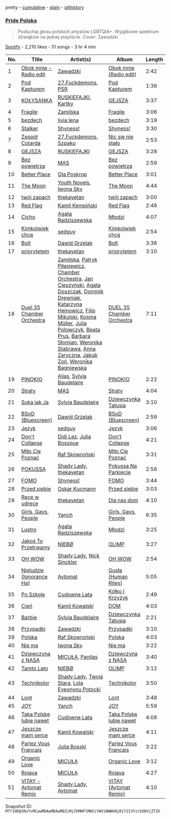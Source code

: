 pretty - [cumulative](/playlists/cumulative/37i9dQZF1DWUN8lkHHQsn9.md) - [plain](/playlists/plain/37i9dQZF1DWUN8lkHHQsn9) - [githistory](https://github.githistory.xyz/mackorone/spotify-playlist-archive/blob/main/playlists/plain/37i9dQZF1DWUN8lkHHQsn9)

### [Pride Polska](https://open.spotify.com/playlist/37i9dQZF1DWUN8lkHHQsn9)

> Posłuchaj głosu polskich artystów LGBTQIA+\. Wyjątkowe spektrum dźwięków na jednej playliście\. Cover: Zawadzki

[Spotify](https://open.spotify.com/user/spotify) - 2,210 likes - 51 songs - 3 hr 4 min

| No. | Title | Artist(s) | Album | Length |
|---|---|---|---|---|
| 1 | [Obok mnie \- Radio edit](https://open.spotify.com/track/0YhJgS3GaY3KXsww0gPOdW) | [Zawadzki](https://open.spotify.com/artist/5n9VtqOD2WpsEHeCdTCLKt) | [Obok mnie \(Radio edit\)](https://open.spotify.com/album/6m4H7cotFDKmd7dMqna8qO) | 2:42 |
| 2 | [Pod Kapturem](https://open.spotify.com/track/6G1l68r9FYheCv5gAFpFDG) | [27.Fuckdemons](https://open.spotify.com/artist/2FhI5QfUYl5iIlUog9HHEw), [PSR](https://open.spotify.com/artist/58HrJf2URKRHTdaB28FcLh) | [Pod Kapturem](https://open.spotify.com/album/02e776XtxYIbk1viSjeDqr) | 1:36 |
| 3 | [KOŁYSANKA](https://open.spotify.com/track/2kmLfIZzgWmizrH7RRpWEG) | [RUSKIEFAJKI](https://open.spotify.com/artist/5YRNJ1S5R6pJIeb7PHkyna), [Kartky](https://open.spotify.com/artist/7mC8Nb2rN3hM0v0bpxaMzL) | [GEJSZA](https://open.spotify.com/album/6KsYGi1glRMS3AsAvSAJNl) | 3:37 |
| 4 | [Fragile](https://open.spotify.com/track/677URO2eaUkEKpGeKq6Lds) | [Zamilska](https://open.spotify.com/artist/5spFDEIIv5V1yEHxIBStKH) | [Fragile](https://open.spotify.com/album/0A7DfszejiHBJaGH7VSkgj) | 3:06 |
| 5 | [bezdech](https://open.spotify.com/track/19TK1sdgx6H2l4uTl7Ti50) | [livia lena](https://open.spotify.com/artist/0eWYWLizN5us1MOF1rdyh9) | [bezdech](https://open.spotify.com/album/33FAfgaa5ZMKsJElVNO16R) | 3:19 |
| 6 | [Stalker](https://open.spotify.com/track/4WfWLe6Cue04oXW7okQhgw) | [Shyness!](https://open.spotify.com/artist/4qAVYs7aD1BMBRPn9dAKym) | [Shyness!](https://open.spotify.com/album/5zghhaw7NmCXcRcynyjkto) | 3:30 |
| 7 | [Zespół Cotarda](https://open.spotify.com/track/1ytF4G9s0S9PejbBUkAoYY) | [27.Fuckdemons](https://open.spotify.com/artist/2FhI5QfUYl5iIlUog9HHEw), [Szpaku](https://open.spotify.com/artist/0Wi2fADbhwXlPUWxBmzo99) | [Nic się nie stało](https://open.spotify.com/album/4jYXCwiIrr18L06VZjiidT) | 2:53 |
| 8 | [GEJSZA](https://open.spotify.com/track/1f5HTAc76fgz4rMcs6dmKv) | [RUSKIEFAJKI](https://open.spotify.com/artist/5YRNJ1S5R6pJIeb7PHkyna) | [GEJSZA](https://open.spotify.com/album/6KsYGi1glRMS3AsAvSAJNl) | 3:28 |
| 9 | [Bez powietrza](https://open.spotify.com/track/6BAkqxn8mtEU2AFqqt4Ti6) | [MAS](https://open.spotify.com/artist/7nMyiwlK2JwXR9FXBrOiuH) | [Bez powietrza](https://open.spotify.com/album/1FOtCixEJUWnKMEAMttUag) | 2:59 |
| 10 | [Better Place](https://open.spotify.com/track/2MlHGVbFRP1BUf0mP7Gm4p) | [Ola Poskrop](https://open.spotify.com/artist/2CJ1ODOHx6DhVpaDJaq6dy) | [Better Place](https://open.spotify.com/album/5Ky0KyEN3TAoM4Ub9u0brG) | 3:01 |
| 11 | [The Moon](https://open.spotify.com/track/0OE1ohr4hpGd7icsVJ8W8g) | [Youth Novels](https://open.spotify.com/artist/3Mnsk5N6fdCc5svXTunb3D), [Iwona Skv](https://open.spotify.com/artist/5nGEwOuyd7RFe64eB0kWd8) | [The Moon](https://open.spotify.com/album/1zagFHQjBkeYbAQBTfcbsU) | 4:44 |
| 12 | [twój zapach](https://open.spotify.com/track/0irIpENIile1obCEpugDL1) | [thekayetan](https://open.spotify.com/artist/66XpA1oaejl7wkkhTJ1GbP) | [twój zapach](https://open.spotify.com/album/6p3kfcHv9XXnvY0yTMyq4K) | 3:00 |
| 13 | [Red Flag](https://open.spotify.com/track/7CaxmQCb4APvMLQaVJhCTR) | [Kamil Kempiński](https://open.spotify.com/artist/4GUR4UKtbNQiAV2h5qV2df) | [Red Flag](https://open.spotify.com/album/5ogmBRaKh9KkVRZycRnP1u) | 2:48 |
| 14 | [Cicho](https://open.spotify.com/track/2TOrUREtKTgIs3GO6ufiB0) | [Agata Radziszewska](https://open.spotify.com/artist/4mUA3fiuOqVdoejnwftkkA) | [Młodzi](https://open.spotify.com/album/3qB3nhievjivYCPPizraEG) | 4:07 |
| 15 | [Kimkolwiek chcę](https://open.spotify.com/track/3mpogytAIg8ctUvq9hg91i) | [sedguy](https://open.spotify.com/artist/0dKVhjeQK0F1tqd32emoPf) | [Kimkolwiek chcę](https://open.spotify.com/album/6QdVPvKhXhXRpPyxhLlJve) | 2:54 |
| 16 | [Bolt](https://open.spotify.com/track/2cdwgNThDAVnQxqzPwtpSY) | [Dawid Grzelak](https://open.spotify.com/artist/5VjRKb301ZdGDhoiXPLV4c) | [Bolt](https://open.spotify.com/album/5Alc4ujo7Q3ISxeKd9gV62) | 3:36 |
| 17 | [priorytetem](https://open.spotify.com/track/1mFqDcaUxiLXNTKDLXyiWD) | [thekayetan](https://open.spotify.com/artist/66XpA1oaejl7wkkhTJ1GbP) | [priorytetem](https://open.spotify.com/album/0vRIm5pGMLhANYjfNcopGB) | 3:10 |
| 18 | [Duel 35 Chamber Orchestra](https://open.spotify.com/track/3CMYL3nRaIIPN7kInmRZy5) | [Zamilska](https://open.spotify.com/artist/5spFDEIIv5V1yEHxIBStKH), [Patryk Piłasiewicz](https://open.spotify.com/artist/2j4TBbXIHH6qGqx9G7bYJO), [Chamber Orchestra](https://open.spotify.com/artist/1aMgsRyMOjklxOf80Ley9F), [Jan Cieszyński](https://open.spotify.com/artist/56SBcXfudvYb4rTdsXZKAo), [Agata Doszczak](https://open.spotify.com/artist/6rEMWX1OnDhseavIt6HuvC), [Dominik Drewniak](https://open.spotify.com/artist/59oImb1kKYMwjjexZxsFeJ), [Katarzyna Hejnowicz](https://open.spotify.com/artist/1txje25nHpf9q0hLb0PCyj), [Filip Mikulski](https://open.spotify.com/artist/0jcYHj9RFoNwx3in1eCeA5), [Kosma Müller](https://open.spotify.com/artist/6pNH9U1BwU274C8fJCFsZN), [Julia Polowczyk](https://open.spotify.com/artist/71MPlsVNg2hSRaNaKasfkT), [Beata Prus](https://open.spotify.com/artist/5xjLU3UmwaigK4LeWeKzRI), [Barbara Słomian](https://open.spotify.com/artist/77URrQS0BIpNIcZO2Sgb81), [Weronika Stabrawa](https://open.spotify.com/artist/7ekzgARFTMaUc7RKHKphFP), [Anna Zaryczna](https://open.spotify.com/artist/7K1crcEXeirFg8HE7ab341), [Jakub Zoń](https://open.spotify.com/artist/36yxLwof16SmVab7auYzrx), [Weronika Bagniewska](https://open.spotify.com/artist/6JfrZAtC5qgiX9DgYRYtb9) | [DUEL 35 Chamber Orchestra](https://open.spotify.com/album/2BH8azU0tqyYsxhTLt1sPd) | 7:11 |
| 19 | [PINOKIO](https://open.spotify.com/track/4kvWYKebH6wY9lXlOdoTLf) | [Aljas](https://open.spotify.com/artist/6Vkhs9MXgzLQ88k1rMay1a), [Sylvia Baudelaire](https://open.spotify.com/artist/2aAx96PFuLYY2cpRXE5buF) | [PINOKIO](https://open.spotify.com/album/1INLSAXzlp4hktzm4lWM6l) | 2:22 |
| 20 | [Straty](https://open.spotify.com/track/2zQ8tICZSaEpGe2twp2akq) | [MAS](https://open.spotify.com/artist/7nMyiwlK2JwXR9FXBrOiuH) | [Straty](https://open.spotify.com/album/3sxdd6lNRiAu3gUKktKcms) | 4:04 |
| 21 | [Suka jak Ja](https://open.spotify.com/track/4VYuEsq0d7fjYBQyyCqP8d) | [Sylvia Baudelaire](https://open.spotify.com/artist/2aAx96PFuLYY2cpRXE5buF) | [Dziewczynka Tatusia](https://open.spotify.com/album/7F65SLLOJ5pCc7liw3dQHJ) | 3:10 |
| 22 | [BSoD \(Bluescreen\)](https://open.spotify.com/track/3Ry1yhZnlCYdwpiz3n2qat) | [Dawid Grzelak](https://open.spotify.com/artist/5VjRKb301ZdGDhoiXPLV4c) | [BSoD \(Bluescreen\)](https://open.spotify.com/album/2nUamr4mpMpj0ARF90cMag) | 2:59 |
| 23 | [Język](https://open.spotify.com/track/5h5TrSLkar8aMAyVx07bi6) | [sedguy](https://open.spotify.com/artist/0dKVhjeQK0F1tqd32emoPf) | [Język](https://open.spotify.com/album/4jXACqJX7PjEVuHV8SvEJn) | 3:06 |
| 24 | [Don't Collapse](https://open.spotify.com/track/11ZmWCdq4Jlvx7b5OVTmmP) | [Didi Lez](https://open.spotify.com/artist/6e37ehXKRAloIRP7cW8w0v), [Julia Bossque](https://open.spotify.com/artist/6mhPM4qRPEoFIz6AAZKj51) | [Don't Collapse](https://open.spotify.com/album/1FXhql6RzeIEdk790tOYBm) | 4:21 |
| 25 | [Miło Cię Poznać](https://open.spotify.com/track/4ayliH4aYbnJf4MpXvsmlT) | [Raf Skowroński](https://open.spotify.com/artist/1alcdAcSxQfrx5GmgWAqGk) | [Miło Cię Poznać](https://open.spotify.com/album/61ONsroY4Ugr0vBfByDIri) | 3:31 |
| 26 | [POKUSSA](https://open.spotify.com/track/3TCmVPkceNFsAWWKiKzGRB) | [Shady Lady](https://open.spotify.com/artist/1g0MOYlsQFn7If1Vp7o5L0), [thekayetan](https://open.spotify.com/artist/66XpA1oaejl7wkkhTJ1GbP) | [Pokussa Na Parkiecie](https://open.spotify.com/album/0rlVEb3I0UMhMGhPCmc0dv) | 2:56 |
| 27 | [FOMO](https://open.spotify.com/track/0N1JQHZEUbVqcgMryK9NpL) | [Shyness!](https://open.spotify.com/artist/4qAVYs7aD1BMBRPn9dAKym) | [FOMO](https://open.spotify.com/album/0cP9ZrJM3O7XSUdJVRXoLJ) | 3:44 |
| 28 | [Przed siebie](https://open.spotify.com/track/5hqohFoXOJt3KO05HqBhy7) | [Oskar Kucmann](https://open.spotify.com/artist/6QCsE5n2rSQiqzKS2DSQJK) | [Przed siebie](https://open.spotify.com/album/08met7OFAeiVa1eiwRUiHi) | 3:03 |
| 29 | [Ręce w udręce](https://open.spotify.com/track/4dEpsV9Rw64eVKe0ERUIsK) | [thekayetan](https://open.spotify.com/artist/66XpA1oaejl7wkkhTJ1GbP) | [Dla nas dom](https://open.spotify.com/album/6Rl3OmxvkuIQ4PBE9d5fNf) | 4:10 |
| 30 | [Girls, Gays, People](https://open.spotify.com/track/0hcEoARENUw9yAc4H7fr10) | [Yanch](https://open.spotify.com/artist/0cB5gHRy82zYYouDMeckVZ) | [Girls, Gays, People](https://open.spotify.com/album/4Chm1IYsC21b9Zevy8Vbr9) | 6:35 |
| 31 | [Lustro](https://open.spotify.com/track/2HhqdIn5pplLm7wwDGnGLq) | [Agata Radziszewska](https://open.spotify.com/artist/4mUA3fiuOqVdoejnwftkkA) | [Młodzi](https://open.spotify.com/album/3qB3nhievjivYCPPizraEG) | 3:25 |
| 32 | [Jakoś To Przetrwamy](https://open.spotify.com/track/29RGuw6jKWzMUBQvku0aoS) | [NIEBØ](https://open.spotify.com/artist/3jLSR7Z9iOyhSFBwQeS7es) | [OLIMP](https://open.spotify.com/album/0jR9aLfNRm2xWo7ymsxOEb) | 3:27 |
| 33 | [OH WOW](https://open.spotify.com/track/0Qplt3hpXfEIUFPwoBiv4K) | [Shady Lady](https://open.spotify.com/artist/1g0MOYlsQFn7If1Vp7o5L0), [Nick Sinckler](https://open.spotify.com/artist/3ioPp5l6NUnHUryHBoJHEK) | [OH WOW](https://open.spotify.com/album/0Z9kjE77CEY7cBz3oZ69hI) | 2:54 |
| 34 | [Nieludzie \(Ignorance Ha\)](https://open.spotify.com/track/0jS1ZL03A6dSpdhUz0T683) | [Avtomat](https://open.spotify.com/artist/2WtjfyhUnUtXa6xB2cHAnj) | [Gusła \(Human Rites\)](https://open.spotify.com/album/7LL8vd2QrpFTKSmnOe0DVX) | 5:05 |
| 35 | [Po Szkole](https://open.spotify.com/track/1chndxFq6bSnakKnBO6UoU) | [Cudowne Lata](https://open.spotify.com/artist/0e3JhHef9mrLSetLvdbJxf) | [Kółko I Krzyżyk](https://open.spotify.com/album/1lTGKDGJZOFKBGwDKRU6ex) | 2:49 |
| 36 | [Cień](https://open.spotify.com/track/7C7G5i9pHHjdPXGCu02oTJ) | [Kamil Kowalski](https://open.spotify.com/artist/0e06gUDSCntc3X6v8mL6kk) | [DOM](https://open.spotify.com/album/2PGFxvrz2d9GixdQRL8ziH) | 4:03 |
| 37 | [Barbie](https://open.spotify.com/track/2L2qDPcoGTL7AKC38BTr0l) | [Sylvia Baudelaire](https://open.spotify.com/artist/2aAx96PFuLYY2cpRXE5buF) | [Dziewczynka Tatusia](https://open.spotify.com/album/7F65SLLOJ5pCc7liw3dQHJ) | 2:21 |
| 38 | [Przypadki](https://open.spotify.com/track/2fPkzFLaLi7ejMidEakhw2) | [Zawadzki](https://open.spotify.com/artist/5n9VtqOD2WpsEHeCdTCLKt) | [Przypadki](https://open.spotify.com/album/3zTSTlliW1LwlJTQHvBuCG) | 3:10 |
| 39 | [Polska](https://open.spotify.com/track/4duqZuqKqtxW0KM0TtxA2L) | [Raf Skowroński](https://open.spotify.com/artist/1alcdAcSxQfrx5GmgWAqGk) | [Polska](https://open.spotify.com/album/05iTzY6S2F3CVYL97LcnOR) | 4:03 |
| 40 | [Nie ma](https://open.spotify.com/track/3MFmVJjXCv6gQq5LkbMnqT) | [Iwona Skv](https://open.spotify.com/artist/5nGEwOuyd7RFe64eB0kWd8) | [Nie ma](https://open.spotify.com/album/51M4DQti8EHFtBk7vNmM1M) | 3:22 |
| 41 | [Dziewczyna z NASA](https://open.spotify.com/track/253Y585hav2OJuy2gNp0vK) | [MICUŁA](https://open.spotify.com/artist/7GHCUyKOaUg7OE6l4pOpai), [Panilas](https://open.spotify.com/artist/50v7wSqTiWk0lHxax89jRa) | [Dziewczyna z NASA](https://open.spotify.com/album/1Ght8K533HO0VfaltfaFdX) | 3:40 |
| 42 | [Tamto Lato](https://open.spotify.com/track/6EEZGOaQrpIA8ItnjkxfFc) | [NIEBØ](https://open.spotify.com/artist/3jLSR7Z9iOyhSFBwQeS7es) | [OLIMP](https://open.spotify.com/album/0jR9aLfNRm2xWo7ymsxOEb) | 3:12 |
| 43 | [Technikolor](https://open.spotify.com/track/3vLyOAz1K81lxoIlKzwmAt) | [Shady Lady](https://open.spotify.com/artist/1g0MOYlsQFn7If1Vp7o5L0), [Twoja Stara](https://open.spotify.com/artist/1UmoEzwpL135ejsMxsWpKZ), [Lola Eyeonyou Potocki](https://open.spotify.com/artist/2C8FVoqy4jl5YFhDTTwofP) | [Technikolor](https://open.spotify.com/album/2sSazPeOiKE4nclKDMaZqc) | 3:50 |
| 44 | [Lont](https://open.spotify.com/track/0MoOrK9oPDCDhj3qz0iIR5) | [Zawadzki](https://open.spotify.com/artist/5n9VtqOD2WpsEHeCdTCLKt) | [Lont](https://open.spotify.com/album/59UAE7TDoS7iiBqiIa6LmX) | 3:48 |
| 45 | [JOY](https://open.spotify.com/track/0UuGEWNj6aiWTtCujOGozw) | [Yanch](https://open.spotify.com/artist/0cB5gHRy82zYYouDMeckVZ) | [JOY](https://open.spotify.com/album/4rYwfcRtfdG95A0kBVH9Oj) | 5:59 |
| 46 | [Taką Polskę lubię nawet](https://open.spotify.com/track/6sQG5iHLckuLzX1unBIRD1) | [Cudowne Lata](https://open.spotify.com/artist/0e3JhHef9mrLSetLvdbJxf) | [Taką Polskę lubię nawet](https://open.spotify.com/album/72jTsjvMjNn2xH1Ye9T3ER) | 4:08 |
| 47 | [Jeszcze mam serce](https://open.spotify.com/track/5MJ1xR7rF7LUvCy3sZpUJw) | [Kamil Kowalski](https://open.spotify.com/artist/0e06gUDSCntc3X6v8mL6kk) | [Jeszcze mam serce](https://open.spotify.com/album/3iYrUbgIpYz5yZUis0Z7Ow) | 4:11 |
| 48 | [Parlez Vous Francais](https://open.spotify.com/track/1xQkNNDv2MpPpVDNcnFx32) | [Julia Bosski](https://open.spotify.com/artist/38qVvJz4fyKJhg08RqHhL2) | [Parlez Vous Francais](https://open.spotify.com/album/2M8QV57i0i2GKoWe8ziAXA) | 3:22 |
| 49 | [Organic Love](https://open.spotify.com/track/6X4IRCLajdsOARXdefbv4m) | [MICUŁA](https://open.spotify.com/artist/7GHCUyKOaUg7OE6l4pOpai) | [Organic Love](https://open.spotify.com/album/7wiEOdACTzjmwGtG8hIWWX) | 3:12 |
| 50 | [Rojava](https://open.spotify.com/track/1JFGEjYNN1gUHBXWuwsATW) | [MICUŁA](https://open.spotify.com/artist/7GHCUyKOaUg7OE6l4pOpai) | [Rojava](https://open.spotify.com/album/1xHgpZuHmlOATKtuOIsT0L) | 4:27 |
| 51 | [VITAY \- Avtomat Remix](https://open.spotify.com/track/5ZMOiaSKA0IQiXst5orqKR) | [Shady Lady](https://open.spotify.com/artist/1g0MOYlsQFn7If1Vp7o5L0), [Avtomat](https://open.spotify.com/artist/2WtjfyhUnUtXa6xB2cHAnj) | [VITAY \(Avtomat Remix\)](https://open.spotify.com/album/0RUK6e7Weucvg7AmeKYp6s) | 4:10 |

Snapshot ID: `MTY1ODQ3NzYxMCwwMDAwMDAwMDZiMjZhMWFlMWViYWViNWNkNjRiY2I3Yzc5ODVjZTZh`

